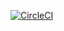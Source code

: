 [![CircleCI](https://dl.circleci.com/status-badge/img/gh/mahkassem/school-aws-deploy/tree/master.svg?style=svg)](https://dl.circleci.com/status-badge/redirect/gh/mahkassem/school-aws-deploy/tree/master)